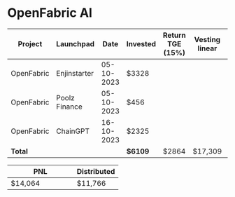 # OpenFabric AI



<table data-full-width="true"><thead><tr><th width="141">Project</th><th width="138">Launchpad</th><th width="132">Date</th><th width="133">Invested</th><th>Return TGE (15%)</th><th width="180">Vesting linear</th><th>PNL</th></tr></thead><tbody><tr><td>OpenFabric</td><td>Enjinstarter</td><td>05-10-2023</td><td>$3328</td><td></td><td></td><td></td></tr><tr><td>OpenFabric</td><td>Poolz Finance</td><td>05-10-2023</td><td>$456</td><td></td><td></td><td></td></tr><tr><td>OpenFabric</td><td>ChainGPT</td><td>16-10-2023</td><td>$2325</td><td></td><td></td><td></td></tr><tr><td><strong>Total</strong></td><td></td><td></td><td><strong>$6109</strong></td><td>$2864</td><td>$17,309</td><td><mark style="color:green;">$14,064</mark></td></tr></tbody></table>

<table data-full-width="true"><thead><tr><th width="135">PNL</th><th>Distributed</th></tr></thead><tbody><tr><td>$14,064</td><td>$11,766</td></tr></tbody></table>
